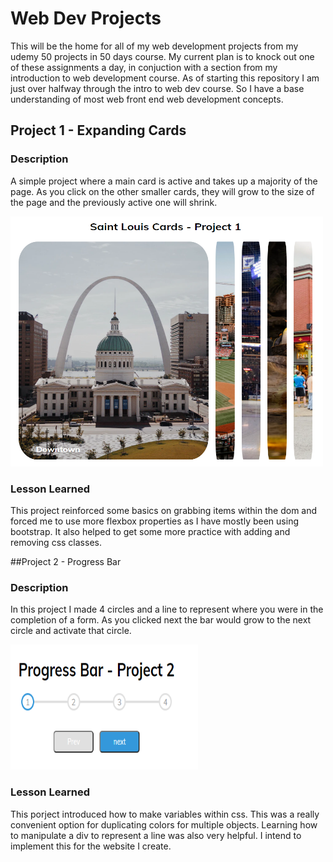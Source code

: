 # Web Dev Projects
This will be the home for all of my web development projects from my udemy 50 projects in 50 days course.
My current plan is to knock out one of these assignments a day, in conjuction with a section from my introduction to web development course. 
As of starting this repository I am just over halfway through the intro to web dev course. So I have a base understanding of most web front end web development concepts.

## Project 1 - Expanding Cards
### Description
A simple project where a main card is active and takes up a majority of the page. As you click on the other smaller cards, they will grow to the size of the page and the previously active one will shrink.

<img src="Images/ExpandingCard.PNG" alt="alt" width="500" height="400">

### Lesson Learned
This project reinforced some basics on grabbing items within the dom and forced me to use more flexbox properties as I have mostly been using bootstrap.  It also helped to get some more practice with adding and removing css classes.

##Project 2 - Progress Bar
### Description
In this project I made 4 circles and a line to represent where you were in the completion of a form. As you clicked next the bar would grow to the next circle and activate that circle. 

<img src="Images/ProgressBar.PNG" alt="alt" width="300" height="200">

### Lesson Learned
This porject introduced how to make variables within css. This was a really convenient option for duplicating colors for multiple objects. Learning how to manipulate a div to represent a line was also very helpful. I intend to implement this for the website I create.
                                                                   
